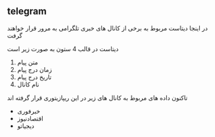 ## telegram
در اینجا دیتاست مربوط به برخی از کانال های خبری تلگرامی به مرور قرار خواهند گرفت

دیتاست در قالب  4 ستون به صورت زیر است

1. متن پیام
2. زمان درج پیام
3. تاریخ درج پیام
4. نام کانال

تاکنون داده های مربوط به کانال های زیر در این ریپازیتوری قرار گرفته اند
- خبرفوری
- اقتصادنیوز
- دیجیاتو
